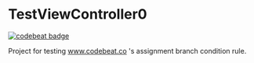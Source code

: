 # TestViewController0

[![codebeat badge](https://codebeat.co/badges/3f61f5f5-4dc3-427c-809f-2b77b5f7dc75)](https://codebeat.co/projects/github-com-paciej00-testviewcontroller0)

Project for testing www.codebeat.co 's assignment branch condition rule.
